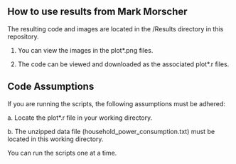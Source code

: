 ## How to use results from Mark Morscher

The resulting code and images are located in the /Results directory in this repository.

1. You can view the images in the plot*.png files.

2. The code can be viewed and downloaded as the associated plot*.r files.

## Code Assumptions

If you are running the scripts, the following assumptions must be adhered:

a. Locate the plot*.r file in your working directory.

b. The unzipped data file (household_power_consumption.txt) must be located in this working directory.

You can run the scripts one at a time.
